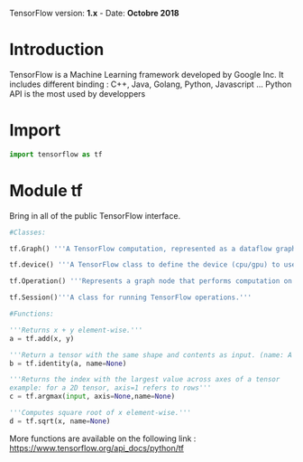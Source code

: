 TensorFlow version: __1.x__ - Date: __Octobre 2018__

# Introduction
TensorFlow is a Machine Learning framework developed by Google Inc. It includes different binding : C++, Java, Golang, Python, Javascript ...
Python API is the most used by developpers

# Import

```python
import tensorflow as tf
```

# Module tf
Bring in all of the public TensorFlow interface.
```python
#Classes:

tf.Graph() '''A TensorFlow computation, represented as a dataflow graph.'''

tf.device() '''A TensorFlow class to define the device (cpu/gpu) to use '''

tf.Operation() '''Represents a graph node that performs computation on tensors.'''

tf.Session()'''A class for running TensorFlow operations.'''

#Functions:

'''Returns x + y element-wise.'''
a = tf.add(x, y) 

'''Return a tensor with the same shape and contents as input. (name: A name for the operation (optional))'''
b = tf.identity(a, name=None)

'''Returns the index with the largest value across axes of a tensor
example: for a 2D tensor, axis=1 refers to rows'''
c = tf.argmax(input, axis=None,name=None)

'''Computes square root of x element-wise.'''
d = tf.sqrt(x, name=None)
```
More functions are available on the following link :
    https://www.tensorflow.org/api_docs/python/tf